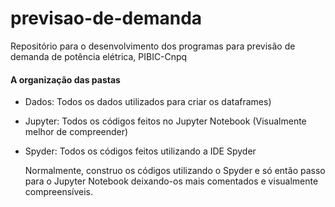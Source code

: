 # previsao-de-demanda
Repositório para o desenvolvimento dos programas para previsão de demanda de potência elétrica, PIBIC-Cnpq

#### A organização das pastas

-  Dados: Todos os dados utilizados para criar os dataframes)
- Jupyter: Todos os códigos feitos no Jupyter Notebook (Visualmente melhor de compreender)
- Spyder: Todos os códigos feitos utilizando a IDE Spyder

  Normalmente, construo os códigos utilizando o Spyder e só então passo para o Jupyter Notebook deixando-os mais comentados e visualmente compreensíveis.